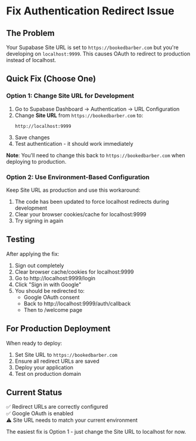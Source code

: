 # Fix Authentication Redirect Issue

## The Problem
Your Supabase Site URL is set to `https://bookedbarber.com` but you're developing on `localhost:9999`. This causes OAuth to redirect to production instead of localhost.

## Quick Fix (Choose One)

### Option 1: Change Site URL for Development
1. Go to Supabase Dashboard → Authentication → URL Configuration
2. Change **Site URL** from `https://bookedbarber.com` to:
   ```
   http://localhost:9999
   ```
3. Save changes
4. Test authentication - it should work immediately

**Note**: You'll need to change this back to `https://bookedbarber.com` when deploying to production.

### Option 2: Use Environment-Based Configuration
Keep Site URL as production and use this workaround:

1. The code has been updated to force localhost redirects during development
2. Clear your browser cookies/cache for localhost:9999
3. Try signing in again

## Testing
After applying the fix:
1. Sign out completely
2. Clear browser cache/cookies for localhost:9999
3. Go to http://localhost:9999/login
4. Click "Sign in with Google"
5. You should be redirected to:
   - Google OAuth consent
   - Back to http://localhost:9999/auth/callback
   - Then to /welcome page

## For Production Deployment
When ready to deploy:
1. Set Site URL to `https://bookedbarber.com`
2. Ensure all redirect URLs are saved
3. Deploy your application
4. Test on production domain

## Current Status
✅ Redirect URLs are correctly configured  
✅ Google OAuth is enabled  
⚠️ Site URL needs to match your current environment  

The easiest fix is Option 1 - just change the Site URL to localhost for now.